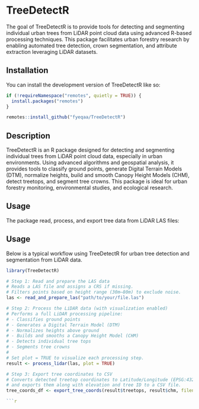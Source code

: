 
# TreeDetectR

<!-- badges: start -->
<!-- badges: end -->

The goal of TreeDetectR is to provide tools for detecting and segmenting individual urban trees from LiDAR point cloud data using advanced R-based processing techniques. This package facilitates urban forestry research by enabling automated tree detection, crown segmentation, and attribute extraction leveraging LiDAR datasets.

## Installation

You can install the development version of TreeDetectR like so:

``` r
if (!requireNamespace("remotes", quietly = TRUE)) {
  install.packages("remotes")
}

remotes::install_github("fyeqaa/TreeDetectR")

```
## Description

TreeDetectR is an R package designed for detecting and segmenting individual trees from LiDAR point cloud data, especially in urban environments. Using advanced algorithms and geospatial analysis, it provides tools to classify ground points, generate Digital Terrain Models (DTM), normalize heights, build and smooth Canopy Height Models (CHM), detect treetops, and segment tree crowns. This package is ideal for urban forestry monitoring, environmental studies, and ecological research.

## Usage

The package read, process, and export tree data from LiDAR LAS files:

## Usage

Below is a typical workflow using TreeDetectR for urban tree detection and segmentation from LiDAR data.

```r
library(TreeDetectR)

# Step 1: Read and prepare the LAS data
# Reads a LAS file and assigns a CRS if missing.
# Filters points based on height range (30m–80m) to exclude noise.
las <- read_and_prepare_las("path/to/your/file.las")

# Step 2: Process the LiDAR data (with visualization enabled)
# Performs a full LiDAR processing pipeline:
# - Classifies ground points
# - Generates a Digital Terrain Model (DTM)
# - Normalizes heights above ground
# - Builds and smooths a Canopy Height Model (CHM)
# - Detects individual tree tops
# - Segments tree crowns
#
# Set plot = TRUE to visualize each processing step.
result <- process_lidar(las, plot = TRUE)

# Step 3: Export tree coordinates to CSV
# Converts detected treetop coordinates to Latitude/Longitude (EPSG:4326)
# and exports them along with elevation and tree ID to a CSV file.
tree_coords_df <- export_tree_coords(result$treetops, result$chm, filename = "tree_coordinates.csv")

```r

